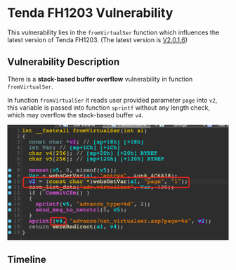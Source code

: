# Tenda FH1203 Vulnerability

This vulnerability lies in the `fromVirtualSer` function which influences the latest version of Tenda FH1203. (The latest version is [V2.0.1.6](https://down.tenda.com.cn/uploadfile/FH1203/fh1203_kfw_V2.0.1.6_cn_svn1134.zip))

## Vulnerability Description

There is a **stack-based buffer overflow** vulnerability in function `fromVirtualSer`.

In function `fromVirtualSer` it reads user provided parameter `page` into `v2`, this variable is passed into function `sprintf` without any length check, which may overflow the stack-based buffer `v4`.

![Vulnerability Function](./vuln.png)

## Timeline
